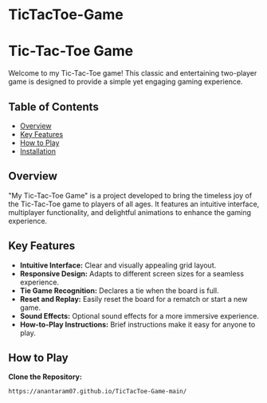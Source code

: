 # TicTacToe-Game
# Tic-Tac-Toe Game

Welcome to my Tic-Tac-Toe game! This classic and entertaining two-player game is designed to provide a simple yet engaging gaming experience.

## Table of Contents

- [Overview](#overview)
- [Key Features](#key-features)
- [How to Play](#how-to-play)
- [Installation](#installation)

## Overview

"My Tic-Tac-Toe Game" is a project developed to bring the timeless joy of the Tic-Tac-Toe game to players of all ages. It features an intuitive interface, multiplayer functionality, and delightful animations to enhance the gaming experience.

## Key Features

- **Intuitive Interface:** Clear and visually appealing grid layout.
- **Responsive Design:** Adapts to different screen sizes for a seamless experience.
- **Tie Game Recognition:** Declares a tie when the board is full.
- **Reset and Replay:** Easily reset the board for a rematch or start a new game.
- **Sound Effects:** Optional sound effects for a more immersive experience.
- **How-to-Play Instructions:** Brief instructions make it easy for anyone to play.

## How to Play

**Clone the Repository:**
   ```bash
https://anantaram07.github.io/TicTacToe-Game-main/
